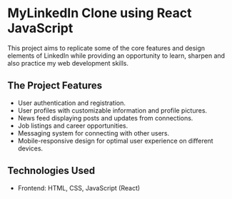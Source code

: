 # MyLinkedIn Clone using React JavaScript

This project aims to replicate some of the core features and design elements of LinkedIn while providing an opportunity to learn, sharpen and also practice my web development skills.

## The Project Features

- User authentication and registration.
- User profiles with customizable information and profile pictures.
- News feed displaying posts and updates from connections.
- Job listings and career opportunities.
- Messaging system for connecting with other users.
- Mobile-responsive design for optimal user experience on different devices.

## Technologies Used

- Frontend: HTML, CSS, JavaScript (React)
